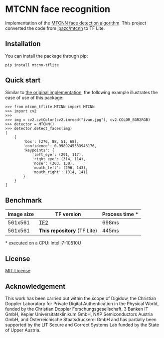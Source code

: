 # MTCNN face recognition

Implementation of the [MTCNN face detection algorithm](https://ieeexplore.ieee.org/stamp/stamp.jsp?arnumber=7553523). This project converted the code from [ipazc/mtcnn](https://github.com/ipazc/mtcnn) to TF Lite.

## Installation

You can install the package through pip:

```
pip install mtcnn-tflite
```

## Quick start

Similar to [the original implementation](https://github.com/ipazc/mtcnn), the following example illustrates the ease of use of this package:

```
>>> from mtcnn_tflite.MTCNN import MTCNN
>>> import cv2
>>>
>>> img = cv2.cvtColor(cv2.imread("ivan.jpg"), cv2.COLOR_BGR2RGB)
>>> detector = MTCNN()
>>> detector.detect_faces(img)
[
    {
        'box': [276, 88, 51, 68],
        'confidence': 0.9989245533943176,
        'keypoints': {
            'left_eye': (291, 117),
            'right_eye': (314, 114),
            'nose': (303, 130),
            'mouth_left': (296, 143),
            'mouth_right': (314, 141)
        }
    }
]
```


## Benchmark

| Image size | TF version                            | Process time * |
|------------|---------------------------------------|----------------|
| 561x561    | [TF2](https://github.com/ipazc/mtcnn) | 698ms          |
| 561x561    | **This repository** (TF Lite)         | 445ms          |

\* executed on a CPU: Intel i7-10510U

## License

[MIT License](https://github.com/mobilesec/mtcnn-tflite/blob/master/LICENSE)

## Acknowledgement
This work has been carried out within the scope of Digidow, the Christian Doppler Laboratory for Private Digital Authentication in the Physical World, funded by the Christian Doppler Forschungsgesellschaft, 3 Banken IT GmbH, Kepler Universitätsklinikum GmbH, NXP Semiconductors Austria GmbH, and Österreichische Staatsdruckerei GmbH and has partially been supported by the LIT Secure and Correct Systems Lab funded by the State of Upper Austria.

